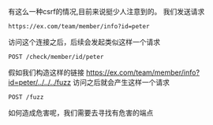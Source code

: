 有这么一种csrf的情况,目前来说挺少人注意到的。
我们发送请求
```
https://ex.com/team/member/info?id=peter
```
访问这个连接之后，后续会发起类似这样一个请求
```
POST /check/member/id/peter
```
假如我们构造这样的链接
https://ex.com/team/member/info?id=peter/../../../fuzz
访问之后就会产生这样一个请求
```
POST /fuzz
```
如何造成危害呢，我们需要去寻找有危害的端点